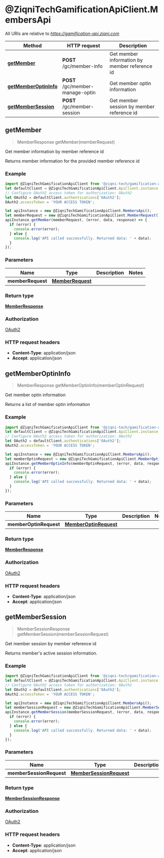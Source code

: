 # @ZiqniTechGamificationApiClient.MembersApi

All URIs are relative to *https://gamification-api.ziqni.com*

Method | HTTP request | Description
------------- | ------------- | -------------
[**getMember**](MembersApi.md#getMember) | **POST** /gc/member-info | Get member information by member reference id
[**getMemberOptinInfo**](MembersApi.md#getMemberOptinInfo) | **POST** /gc/member-manage-optin | Get member optin information
[**getMemberSession**](MembersApi.md#getMemberSession) | **POST** /gc/member-session | Get member session by member reference id



## getMember

> MemberResponse getMember(memberRequest)

Get member information by member reference id

Returns member information for the provided member reference id

### Example

```javascript
import @ZiqniTechGamificationApiClient from '@ziqni-tech/gamification-api-client';
let defaultClient = @ZiqniTechGamificationApiClient.ApiClient.instance;
// Configure OAuth2 access token for authorization: OAuth2
let OAuth2 = defaultClient.authentications['OAuth2'];
OAuth2.accessToken = 'YOUR ACCESS TOKEN';

let apiInstance = new @ZiqniTechGamificationApiClient.MembersApi();
let memberRequest = new @ZiqniTechGamificationApiClient.MemberRequest(); // MemberRequest | 
apiInstance.getMember(memberRequest, (error, data, response) => {
  if (error) {
    console.error(error);
  } else {
    console.log('API called successfully. Returned data: ' + data);
  }
});
```

### Parameters


Name | Type | Description  | Notes
------------- | ------------- | ------------- | -------------
 **memberRequest** | [**MemberRequest**](MemberRequest.md)|  | 

### Return type

[**MemberResponse**](MemberResponse.md)

### Authorization

[OAuth2](../README.md#OAuth2)

### HTTP request headers

- **Content-Type**: application/json
- **Accept**: application/json


## getMemberOptinInfo

> MemberResponse getMemberOptinInfo(memberOptinRequest)

Get member optin information

Returns a list of member optin information

### Example

```javascript
import @ZiqniTechGamificationApiClient from '@ziqni-tech/gamification-api-client';
let defaultClient = @ZiqniTechGamificationApiClient.ApiClient.instance;
// Configure OAuth2 access token for authorization: OAuth2
let OAuth2 = defaultClient.authentications['OAuth2'];
OAuth2.accessToken = 'YOUR ACCESS TOKEN';

let apiInstance = new @ZiqniTechGamificationApiClient.MembersApi();
let memberOptinRequest = new @ZiqniTechGamificationApiClient.MemberOptinRequest(); // MemberOptinRequest | 
apiInstance.getMemberOptinInfo(memberOptinRequest, (error, data, response) => {
  if (error) {
    console.error(error);
  } else {
    console.log('API called successfully. Returned data: ' + data);
  }
});
```

### Parameters


Name | Type | Description  | Notes
------------- | ------------- | ------------- | -------------
 **memberOptinRequest** | [**MemberOptinRequest**](MemberOptinRequest.md)|  | 

### Return type

[**MemberResponse**](MemberResponse.md)

### Authorization

[OAuth2](../README.md#OAuth2)

### HTTP request headers

- **Content-Type**: application/json
- **Accept**: application/json


## getMemberSession

> MemberSessionResponse getMemberSession(memberSessionRequest)

Get member session by member reference id

Returns member&#39;s active session information.

### Example

```javascript
import @ZiqniTechGamificationApiClient from '@ziqni-tech/gamification-api-client';
let defaultClient = @ZiqniTechGamificationApiClient.ApiClient.instance;
// Configure OAuth2 access token for authorization: OAuth2
let OAuth2 = defaultClient.authentications['OAuth2'];
OAuth2.accessToken = 'YOUR ACCESS TOKEN';

let apiInstance = new @ZiqniTechGamificationApiClient.MembersApi();
let memberSessionRequest = new @ZiqniTechGamificationApiClient.MemberSessionRequest(); // MemberSessionRequest | 
apiInstance.getMemberSession(memberSessionRequest, (error, data, response) => {
  if (error) {
    console.error(error);
  } else {
    console.log('API called successfully. Returned data: ' + data);
  }
});
```

### Parameters


Name | Type | Description  | Notes
------------- | ------------- | ------------- | -------------
 **memberSessionRequest** | [**MemberSessionRequest**](MemberSessionRequest.md)|  | 

### Return type

[**MemberSessionResponse**](MemberSessionResponse.md)

### Authorization

[OAuth2](../README.md#OAuth2)

### HTTP request headers

- **Content-Type**: application/json
- **Accept**: application/json

